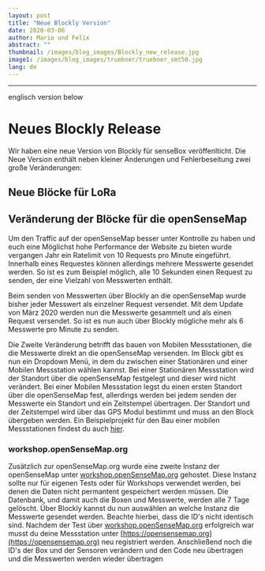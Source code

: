 ```yaml
---
layout: post
title: "Neue Blockly Version"
date: 2020-03-06
author: Mario und Felix
abstract: ""
thumbnail: /images/blog_images/Blockly_new_release.jpg
image1: /images/blog_images/truebner/truebner_smt50.jpg
lang: de
---
```


--------
englisch version below

Neues Blockly Release
============

Wir haben eine neue Version von Blockly für senseBox veröffenlticht. Die Neue Version enthält neben kleiner Änderungen und Fehlerbeseitung zwei große Veränderungen:

## Neue Blöcke für LoRa




## Veränderung der Blöcke für die openSenseMap

Um den Traffic auf der openSenseMap besser unter Kontrolle zu haben und euch eine Möglichst hohe Performance der Website zu bieten wurde vergangen Jahr ein Ratelimit von 10 Requests pro Minute eingeführt. Innerhalb eines Requestes können allerdings mehrere Messwerte gesendet werden. So ist es zum Beispiel möglich, alle 10 Sekunden einen Request zu senden, der eine Vielzahl von Messwerten enthält. 

Beim senden von Messwerten über Blockly an die openSenseMap wurde bisher jeder Messwert als einzelner Request versendet. Mit dem Update von März 2020 werden nun die Messwerte gesammelt und als einen Request versendet. So ist es nun auch über Blockly mögliche mehr als 6 Messwerte pro Minute zu senden.

Die Zweite Veränderung betrifft das bauen von Mobilen Messstationen, die die Messwerte direkt an die openSenseMap versenden. Im Block gibt es nun ein Dropdown Menü, in dem du zwischen einer Stationären und einer Mobilen Messstation wählen kannst. Bei einer Stationären Messstation wird der Standort über die openSenseMap festgelegt und dieser wird nicht verändert. Bei einer Mobilen Messstation legst du einen ersten Standort über die openSenseMap fest, allerdings werden bei jedem senden der Messwerte ein Standort und ein Zeitstempel übertragen. Der Standort und der Zeitstempel wird über das GPS Modul bestimmt und muss an den Block übergeben werden. Ein Beispielprojekt für den Bau einer mobilen Messstationen findest du auch [hier](https://sensebox.de/de/projects).

### workshop.openSenseMap.org

Zusätzlich zur openSenseMap.org wurde eine zweite Instanz der openSenseMap unter [workshop.openSenseMap.org](https://workshop.opensensemap.org) gehostet. Diese Instanz sollte nur für eigenen Tests oder für Workshops verwendet werden, bei denen die Daten nicht permantent gespeichert werden müssen. Die Datenbank, und damit auch die Boxen und Messwerte, werden alle 7 Tage gelöscht. Über Blockly kannst du nun auswählen an welche Instanz die Messwerte gesendet werden. Beachte hierbei, dass die ID's nicht identisch sind. Nachdem der Test über [workshop.openSenseMap.org](https://workshop.opensensemap.org) erfolgreich war musst du deine Messstation unter [https://opensensemap.org](https://opensensemap.org) neu registriert werden. Anschließend noch die ID's der Box und der Sensoren verändern und den Code neu übertragen und die Messwerten werden wieder übertragen





